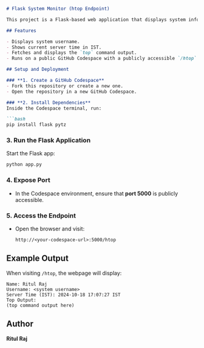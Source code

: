 ```markdown
# Flask System Monitor (htop Endpoint)

This project is a Flask-based web application that displays system information, including the system username, server time in IST, and the output of the `top` command at the `/htop` endpoint. It is designed to be deployed on a GitHub Codespace.

## Features

- Displays system username.
- Shows current server time in IST.
- Fetches and displays the `top` command output.
- Runs on a public GitHub Codespace with a publicly accessible `/htop` endpoint.

## Setup and Deployment

### **1. Create a GitHub Codespace**
- Fork this repository or create a new one.
- Open the repository in a new GitHub Codespace.

### **2. Install Dependencies**
Inside the Codespace terminal, run:

```bash
pip install flask pytz
```

### **3. Run the Flask Application**
Start the Flask app:

```bash
python app.py
```

### **4. Expose Port**
- In the Codespace environment, ensure that **port 5000** is publicly accessible.

### **5. Access the Endpoint**
- Open the browser and visit:

  ```
  http://<your-codespace-url>:5000/htop
  ```

## Example Output

When visiting `/htop`, the webpage will display:

```
Name: Ritul Raj
Username: <system username>
Server Time (IST): 2024-10-18 17:07:27 IST
Top Output:
(top command output here)
```

## Author

**Ritul Raj**
```

